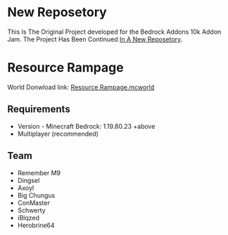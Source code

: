 # New Reposetory
This Is The Original Project developed for the Bedrock Addons 10k Addon Jam. The Project Has Been Continued [In A New Reposetory](https://github.com/Bedrock-Addons-Development/INSECT-TITANS).

# Resource Rampage
World Donwload link: [Resource Rampage.mcworld](https://github.com/Dingsel/Resource-Rampage/releases/download/Hot-Fix-v0.3/INSECT.TITANS.mcworld)

## Requirements
 - Version - Minecraft Bedrock: 1.19.80.23 +above
 - Multiplayer (recommended)

## Team
 - Remember M9
 - Dingsel
 - Axoyl
 - Big Chungus
 - ConMaster
 - Schwerty
 - iBlqzed
 - Herobrine64
